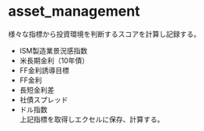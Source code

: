# asset_management
様々な指標から投資環境を判断するスコアを計算し記録する。  
- ISM製造業景況感指数
- 米長期金利（10年債）
- FF金利誘導目標
- FF金利
- 長短金利差
- 社債スプレッド
- ドル指数  
上記指標を取得しエクセルに保存、計算する。
